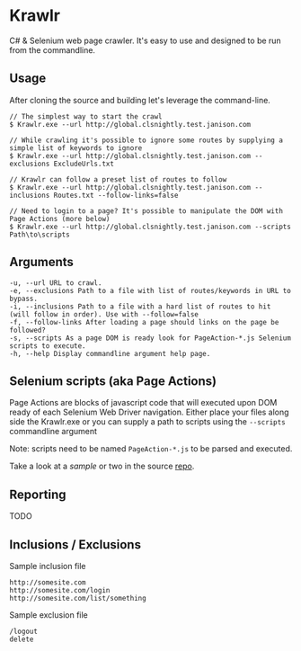 # Krawlr
C# &amp; Selenium web page crawler. It's easy to use and designed to be run from the commandline.

## Usage

After cloning the source and building let's leverage the command-line. 

    // The simplest way to start the crawl
    $ Krawlr.exe --url http://global.clsnightly.test.janison.com
    
    // While crawling it's possible to ignore some routes by supplying a simple list of keywords to ignore
    $ Krawlr.exe --url http://global.clsnightly.test.janison.com --exclusions ExcludeUrls.txt
    
    // Krawlr can follow a preset list of routes to follow
    $ Krawlr.exe --url http://global.clsnightly.test.janison.com --inclusions Routes.txt --follow-links=false
    
    // Need to login to a page? It's possible to manipulate the DOM with Page Actions (more below)
    $ Krawlr.exe --url http://global.clsnightly.test.janison.com --scripts Path\to\scripts

## Arguments

    -u, --url URL to crawl.
    -e, --exclusions Path to a file with list of routes/keywords in URL to bypass.
    -i, --inclusions Path to a file with a hard list of routes to hit (will follow in order). Use with --follow=false
    -f, --follow-links After loading a page should links on the page be followed?
    -s, --scripts As a page DOM is ready look for PageAction-*.js Selenium scripts to execute.
    -h, --help Display commandline argument help page.
    
## Selenium scripts (aka Page Actions)

Page Actions are blocks of javascript code that will executed upon DOM ready of each Selenium Web Driver navigation. 
Either place your files along side the Krawlr.exe or you can supply a path to scripts using the `--scripts` commandline argument

Note: scripts need to be named `PageAction-*.js` to be parsed and executed.

Take a look at a *sample* or two in the source [repo](src/Krawlr.Console/PageAction-Login.js).

## Reporting

TODO

## Inclusions / Exclusions

Sample inclusion file

```
http://somesite.com
http://somesite.com/login
http://somesite.com/list/something
```

Sample exclusion file

```
/logout
delete
```
